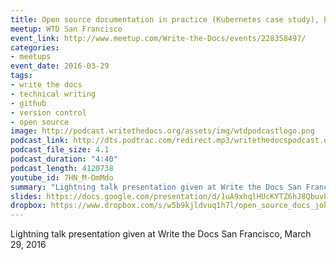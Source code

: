 ```yaml
---
title: Open source documentation in practice (Kubernetes case study), by John Mulhausen
meetup: WTD San Francisco
event_link: http://www.meetup.com/Write-the-Docs/events/228358497/
categories: 
- meetups
event_date: 2016-03-29
tags:
- write the docs
- technical writing
- github
- version control
- open source
image: http://podcast.writethedocs.org/assets/img/wtdpodcastlogo.png
podcast_link: http://dts.podtrac.com/redirect.mp3/writethedocspodcast.org/open-source-docs-in-practice-john-mulhausen.mp3
podcast_file_size: 4.1
podcast_duration: "4:40"
podcast_length: 4120738
youtube_id: 7HN_M-DmMdo
summary: "Lightning talk presentation given at Write the Docs San Francisco, March 29, 2016."
slides: https://docs.google.com/presentation/d/1uA9xhqlHUcKYTZ6hJ8QbuvhiMOsS8uVr-qESnTYj5yA/edit#slide=id.p4
dropbox: https://www.dropbox.com/s/w5b9kjldvuq1h7l/open_source_docs_john_mulhausen.mp4?dl=0
---
```


Lightning talk presentation given at Write the Docs San Francisco, March 29, 2016
